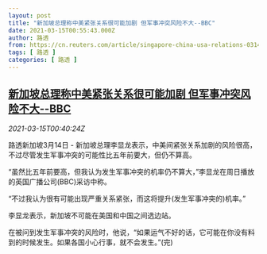```yaml
---
layout: post
title: "新加坡总理称中美紧张关系很可能加剧 但军事冲突风险不大--BBC"
date: 2021-03-15T00:55:43.000Z
author: 路透
from: https://cn.reuters.com/article/singapore-china-usa-relations-0314-sun-idCNKBS2B701J
tags: [ 路透 ]
categories: [ 路透 ]
---
```

<!--1615769743000-->
[新加坡总理称中美紧张关系很可能加剧 但军事冲突风险不大--BBC](https://cn.reuters.com/article/singapore-china-usa-relations-0314-sun-idCNKBS2B701J)
------

<div>
<div><i>2021-03-15T00:40:24Z</i></div><p>路透新加坡3月14日 - 新加坡总理李显龙表示，中美间紧张关系加剧的风险很高，不过尽管发生军事冲突的可能性比五年前要大，但仍不算高。</p><p>“虽然比五年前要高，但我认为发生军事冲突的机率仍不算大，”李显龙在周日播放的英国广播公司(BBC)采访中称。</p><p>“不过我认为很有可能出现严重关系紧张，而这将提升(发生军事冲突的)机率。”</p><p>李显龙表示，新加坡不可能在美国和中国之间选边站。</p><p>在被问到发生军事冲突的风险时，他说，“如果运气不好的话，它可能在你没有料到的时候发生。如果各国小心行事，就不会发生。”(完)</p>
</div>

